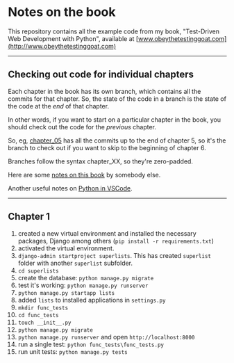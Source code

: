 # Notes on the book

This repository contains all the example code from my book, "Test-Driven Web Development with Python",
available at [www.obeythetestinggoat.com](http://www.obeythetestinggoat.com)

---
## Checking out code for individual chapters

Each chapter in the book has its own branch, which contains all the commits for that chapter.
So, the state of the code in a branch is the state of the code at the *end* of that chapter.

In other words, if you want to start on a particular chapter in the book,
you should check out the code for the *previous* chapter.

So, eg, [chapter_05](https://github.com/hjwp/book-example/tree/chapter_05) has all the commits up
to the end of chapter 5, so it's the branch to check out if you want to skip to the beginning of chapter 6.

Branches follow the syntax chapter_XX, so they're zero-padded.

Here are some [notes on this book](http://webseitz.fluxent.com/wiki/TestDrivenDevelopmentWithPython) by somebody else.

Another useful notes on [Python in VSCode](https://github.com/DonJayamanne/pythonVSCode).

---
## Chapter 1

1. created a new virtual environment and installed the necessary packages,
Django among others (`pip install -r requirements.txt`)
2. activated the virtual environment.
3. `django-admin startproject superlists`. This has created `superlist` folder with another `superlist` subfolder.
4. `cd superlists`
5. create the database: `python manage.py migrate`
6. test it's working: `python manage.py runserver`
7. `python manage.py startapp lists`
8. added `lists` to installed applications in `settings.py`
9. `mkdir func_tests`
10. `cd func_tests`
11. `touch __init__.py`
12. `python manage.py migrate`
13. `python manage.py runserver` and open `http://localhost:8000`
14. run a single test: `python func_tests\func_tests.py`
15. run unit tests: `python manage.py tests`
